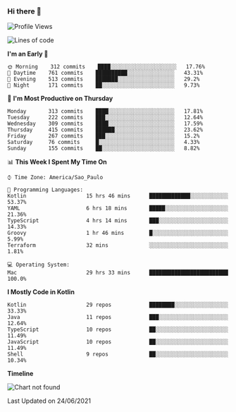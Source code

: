 ### Hi there 👋

<!--
**fernandonogueira/fernandonogueira** is a ✨ _special_ ✨ repository because its `README.md` (this file) appears on your GitHub profile.

Here are some ideas to get you started:

- 🔭 I’m currently working on ...
- 🌱 I’m currently learning ...
- 👯 I’m looking to collaborate on ...
- 🤔 I’m looking for help with ...
- 💬 Ask me about ...
- 📫 How to reach me: ...
- 😄 Pronouns: ...
- ⚡ Fun fact: ...
-->

<!--START_SECTION:waka-->
![Profile Views](http://img.shields.io/badge/Profile%20Views-3-blue)

![Lines of code](https://img.shields.io/badge/From%20Hello%20World%20I%27ve%20Written-568027%20lines%20of%20code-blue)

**I'm an Early 🐤** 

```text
🌞 Morning    312 commits    ████░░░░░░░░░░░░░░░░░░░░░   17.76% 
🌆 Daytime    761 commits    ██████████░░░░░░░░░░░░░░░   43.31% 
🌃 Evening    513 commits    ███████░░░░░░░░░░░░░░░░░░   29.2% 
🌙 Night      171 commits    ██░░░░░░░░░░░░░░░░░░░░░░░   9.73%

```
📅 **I'm Most Productive on Thursday** 

```text
Monday       313 commits    ████░░░░░░░░░░░░░░░░░░░░░   17.81% 
Tuesday      222 commits    ███░░░░░░░░░░░░░░░░░░░░░░   12.64% 
Wednesday    309 commits    ████░░░░░░░░░░░░░░░░░░░░░   17.59% 
Thursday     415 commits    ██████░░░░░░░░░░░░░░░░░░░   23.62% 
Friday       267 commits    ███░░░░░░░░░░░░░░░░░░░░░░   15.2% 
Saturday     76 commits     █░░░░░░░░░░░░░░░░░░░░░░░░   4.33% 
Sunday       155 commits    ██░░░░░░░░░░░░░░░░░░░░░░░   8.82%

```


📊 **This Week I Spent My Time On** 

```text
⌚︎ Time Zone: America/Sao_Paulo

💬 Programming Languages: 
Kotlin                   15 hrs 46 mins      █████████████░░░░░░░░░░░░   53.37% 
YAML                     6 hrs 18 mins       █████░░░░░░░░░░░░░░░░░░░░   21.36% 
TypeScript               4 hrs 14 mins       ███░░░░░░░░░░░░░░░░░░░░░░   14.33% 
Groovy                   1 hr 46 mins        █░░░░░░░░░░░░░░░░░░░░░░░░   5.99% 
Terraform                32 mins             ░░░░░░░░░░░░░░░░░░░░░░░░░   1.81%

💻 Operating System: 
Mac                      29 hrs 33 mins      █████████████████████████   100.0%

```

**I Mostly Code in Kotlin** 

```text
Kotlin                   29 repos            ████████░░░░░░░░░░░░░░░░░   33.33% 
Java                     11 repos            ███░░░░░░░░░░░░░░░░░░░░░░   12.64% 
TypeScript               10 repos            ██░░░░░░░░░░░░░░░░░░░░░░░   11.49% 
JavaScript               10 repos            ██░░░░░░░░░░░░░░░░░░░░░░░   11.49% 
Shell                    9 repos             ██░░░░░░░░░░░░░░░░░░░░░░░   10.34%

```


**Timeline**

![Chart not found](https://raw.githubusercontent.com/fernandonogueira/fernandonogueira/master/charts/bar_graph.png) 


 Last Updated on 24/06/2021
<!--END_SECTION:waka-->
